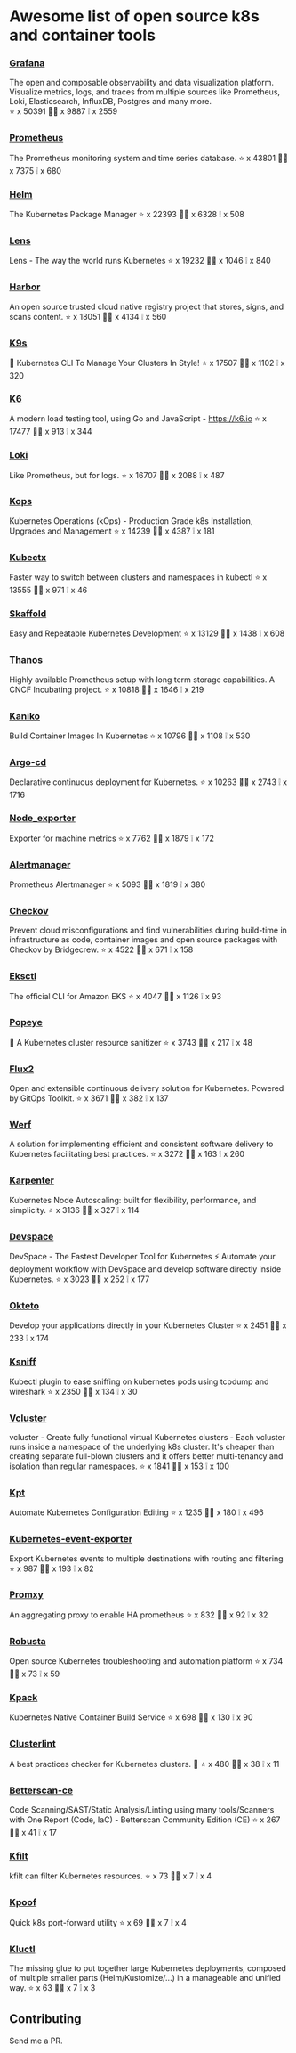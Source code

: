# Awesome list of open source k8s and container tools

### [Grafana](https://github.com/grafana/grafana)
The open and composable observability and data visualization platform. Visualize metrics, logs, and traces from multiple sources like Prometheus, Loki, Elasticsearch, InfluxDB, Postgres and many more.  
⭐️ x 50391 🧑‍💻 x 9887 ❕ x 2559
### [Prometheus](https://github.com/prometheus/prometheus)
The Prometheus monitoring system and time series database. 
⭐️ x 43801 🧑‍💻 x 7375 ❕ x 680
### [Helm](https://github.com/helm/helm)
The Kubernetes Package Manager 
⭐️ x 22393 🧑‍💻 x 6328 ❕ x 508
### [Lens](https://github.com/lensapp/lens)
Lens - The way the world runs Kubernetes 
⭐️ x 19232 🧑‍💻 x 1046 ❕ x 840
### [Harbor](https://github.com/goharbor/harbor)
An open source trusted cloud native registry project that stores, signs, and scans content. 
⭐️ x 18051 🧑‍💻 x 4134 ❕ x 560
### [K9s](https://github.com/derailed/k9s)
🐶 Kubernetes CLI To Manage Your Clusters In Style! 
⭐️ x 17507 🧑‍💻 x 1102 ❕ x 320
### [K6](https://github.com/grafana/k6)
A modern load testing tool, using Go and JavaScript - https://k6.io 
⭐️ x 17477 🧑‍💻 x 913 ❕ x 344
### [Loki](https://github.com/grafana/loki)
Like Prometheus, but for logs. 
⭐️ x 16707 🧑‍💻 x 2088 ❕ x 487
### [Kops](https://github.com/kubernetes/kops)
Kubernetes Operations (kOps) - Production Grade k8s Installation, Upgrades and Management 
⭐️ x 14239 🧑‍💻 x 4387 ❕ x 181
### [Kubectx](https://github.com/ahmetb/kubectx)
Faster way to switch between clusters and namespaces in kubectl 
⭐️ x 13555 🧑‍💻 x 971 ❕ x 46
### [Skaffold](https://github.com/GoogleContainerTools/skaffold)
Easy and Repeatable Kubernetes Development 
⭐️ x 13129 🧑‍💻 x 1438 ❕ x 608
### [Thanos](https://github.com/thanos-io/thanos)
Highly available Prometheus setup with long term storage capabilities. A CNCF Incubating project. 
⭐️ x 10818 🧑‍💻 x 1646 ❕ x 219
### [Kaniko](https://github.com/GoogleContainerTools/kaniko)
Build Container Images In Kubernetes 
⭐️ x 10796 🧑‍💻 x 1108 ❕ x 530
### [Argo-cd](https://github.com/argoproj/argo-cd)
Declarative continuous deployment for Kubernetes. 
⭐️ x 10263 🧑‍💻 x 2743 ❕ x 1716
### [Node_exporter](https://github.com/prometheus/node_exporter)
Exporter for machine metrics 
⭐️ x 7762 🧑‍💻 x 1879 ❕ x 172
### [Alertmanager](https://github.com/prometheus/alertmanager)
Prometheus Alertmanager 
⭐️ x 5093 🧑‍💻 x 1819 ❕ x 380
### [Checkov](https://github.com/bridgecrewio/checkov)
Prevent cloud misconfigurations and find vulnerabilities during build-time in infrastructure as code, container images and open source packages with Checkov by Bridgecrew. 
⭐️ x 4522 🧑‍💻 x 671 ❕ x 158
### [Eksctl](https://github.com/weaveworks/eksctl)
The official CLI for Amazon EKS 
⭐️ x 4047 🧑‍💻 x 1126 ❕ x 93
### [Popeye](https://github.com/derailed/popeye)
👀 A Kubernetes cluster resource sanitizer 
⭐️ x 3743 🧑‍💻 x 217 ❕ x 48
### [Flux2](https://github.com/fluxcd/flux2)
Open and extensible continuous delivery solution for Kubernetes. Powered by GitOps Toolkit. 
⭐️ x 3671 🧑‍💻 x 382 ❕ x 137
### [Werf](https://github.com/werf/werf)
A solution for implementing efficient and consistent software delivery to Kubernetes facilitating best practices. 
⭐️ x 3272 🧑‍💻 x 163 ❕ x 260
### [Karpenter](https://github.com/aws/karpenter)
Kubernetes Node Autoscaling: built for flexibility, performance, and simplicity. 
⭐️ x 3136 🧑‍💻 x 327 ❕ x 114
### [Devspace](https://github.com/loft-sh/devspace)
DevSpace - The Fastest Developer Tool for Kubernetes ⚡ Automate your deployment workflow with DevSpace and develop software directly inside Kubernetes. 
⭐️ x 3023 🧑‍💻 x 252 ❕ x 177
### [Okteto](https://github.com/okteto/okteto)
Develop your applications directly in your Kubernetes Cluster 
⭐️ x 2451 🧑‍💻 x 233 ❕ x 174
### [Ksniff](https://github.com/eldadru/ksniff)
Kubectl plugin to ease sniffing on kubernetes pods using tcpdump and wireshark 
⭐️ x 2350 🧑‍💻 x 134 ❕ x 30
### [Vcluster](https://github.com/loft-sh/vcluster)
vcluster - Create fully functional virtual Kubernetes clusters - Each vcluster runs inside a namespace of the underlying k8s cluster. It's cheaper than creating separate full-blown clusters and it offers better multi-tenancy and isolation than regular namespaces. 
⭐️ x 1841 🧑‍💻 x 153 ❕ x 100
### [Kpt](https://github.com/GoogleContainerTools/kpt)
Automate Kubernetes Configuration Editing 
⭐️ x 1235 🧑‍💻 x 180 ❕ x 496
### [Kubernetes-event-exporter](https://github.com/opsgenie/kubernetes-event-exporter)
Export Kubernetes events to multiple destinations with routing and filtering 
⭐️ x 987 🧑‍💻 x 193 ❕ x 82
### [Promxy](https://github.com/jacksontj/promxy)
An aggregating proxy to enable HA prometheus 
⭐️ x 832 🧑‍💻 x 92 ❕ x 32
### [Robusta](https://github.com/robusta-dev/robusta)
Open source Kubernetes troubleshooting and automation platform 
⭐️ x 734 🧑‍💻 x 73 ❕ x 59
### [Kpack](https://github.com/pivotal/kpack)
Kubernetes Native Container Build Service 
⭐️ x 698 🧑‍💻 x 130 ❕ x 90
### [Clusterlint](https://github.com/digitalocean/clusterlint)
A best practices checker for Kubernetes clusters. 🤠 
⭐️ x 480 🧑‍💻 x 38 ❕ x 11
### [Betterscan-ce](https://github.com/marcinguy/betterscan-ce)
Code Scanning/SAST/Static Analysis/Linting using many tools/Scanners with One Report (Code, IaC) - Betterscan Community Edition (CE) 
⭐️ x 267 🧑‍💻 x 41 ❕ x 17
### [Kfilt](https://github.com/ryane/kfilt)
kfilt can filter Kubernetes resources. 
⭐️ x 73 🧑‍💻 x 7 ❕ x 4
### [Kpoof](https://github.com/farmotive/kpoof)
Quick k8s port-forward utility 
⭐️ x 69 🧑‍💻 x 7 ❕ x 4
### [Kluctl](https://github.com/kluctl/kluctl)
The missing glue to put together large Kubernetes deployments, composed of multiple smaller parts (Helm/Kustomize/...)  in a manageable and unified way. 
⭐️ x 63 🧑‍💻 x 7 ❕ x 3

## Contributing

Send me a PR.


